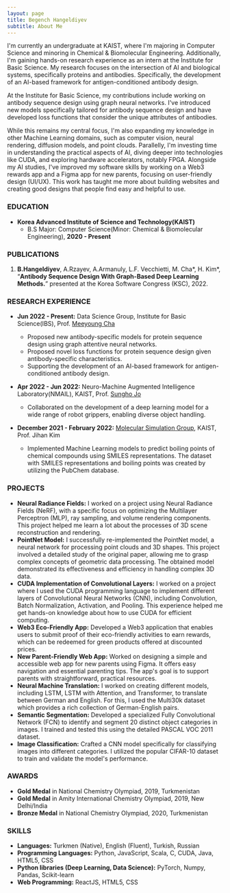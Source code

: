 ```yaml
---
layout: page
title: Begench Hangeldiyev
subtitle: About Me
---
```


I'm currently an undergraduate at KAIST, where I'm majoring in Computer Science and minoring in Chemical & Biomolecular Engineering. Additionally, I'm gaining hands-on research experience as an intern at the Institute for Basic Science. My research focuses on the intersection of AI and biological systems, specifically proteins and antibodies. Specifically, the development of an AI-based framework for antigen-conditioned antibody design. 

At the Institute for Basic Science, my contributions include working on antibody sequence design using graph neural networks. I've introduced new models specifically tailored for antibody sequence design and have developed loss functions that consider the unique attributes of antibodies.

While this remains my central focus, I'm also expanding my knowledge in other Machine Learning domains, such as computer vision, neural rendering, diffusion models, and point clouds. Parallelly, I'm investing time in understanding the practical aspects of AI, diving deeper into technologies like CUDA, and exploring hardware accelerators, notably FPGA. Alongside my AI studies, I've improved my software skills by working on a Web3 rewards app and a Figma app for new parents, focusing on user-friendly design (UI/UX). This work has taught me more about building websites and creating good designs that people find easy and helpful to use.


### EDUCATION
- **Korea Advanced Institute of Science and Technology(KAIST)**
  - B.S Major: Computer Science(Minor: Chemical & Biomolecular Engineering), **2020 - Present**  

### PUBLICATIONS
1. **B.Hangeldiyev**, A.Rzayev, A.Armanuly, L.F. Vecchietti, M. Cha*, H. Kim*, “**Antibody Sequence Design With Graph-Based Deep Learning Methods.**” presented at the Korea Software Congress (KSC), 2022.

### RESEARCH EXPERIENCE
- **Jun 2022 - Present:** Data Science Group, Institute for Basic Science(IBS), Prof. [Meeyoung Cha](https://ds.ibs.re.kr/ci/)
  - Proposed new antibody-specific models for protein sequence design using graph attentive neural networks.
  - Proposed novel loss functions for protein sequence design given antibody-specific characteristics.
  - Supporting the development of an AI-based framework for antigen-conditioned antibody design.

- **Apr 2022 - Jun 2022:** Neuro-Machine Augmented Intelligence Laboratory(NMAIL), KAIST, Prof. [Sungho Jo](http://nmail.kaist.ac.kr/wordpress/index.php/professor-jo-sungho/)
  - Collaborated on the development of a deep learning model for a wide range of robot grippers, enabling diverse object handling.

- **December 2021 - February 2022:** [Molecular Simulation Group](https://molsim.kaist.ac.kr/home), KAIST, Prof. Jihan Kim
  - Implemented Machine Learning models to predict boiling points of chemical compounds using SMILES representations. The dataset with SMILES representations and boiling points was created by utilizing the PubChem database.


### PROJECTS
- **Neural Radiance Fields:** I worked on a project using Neural Radiance Fields (NeRF), with a specific focus on optimizing the Multilayer Perceptron (MLP), ray sampling, and volume rendering components. This project helped me learn a lot about the processes of 3D scene reconstruction and rendering.
- **PointNet Model:** I successfully re-implemented the PointNet model, a neural network for processing point clouds and 3D shapes. This project involved a detailed study of the original paper, allowing me to grasp complex concepts of geometric data processing. The obtained model demonstrated its effectiveness and efficiency in handling complex 3D data.
- **CUDA Implementation of Convolutional Layers:** I worked on a project where I used the CUDA programming language to implement different layers of Convolutional Neural Networks (CNN), including Convolution, Batch Normalization, Activation, and Pooling. This experience helped me get hands-on knowledge about how to use CUDA for efficient computing.
- **Web3 Eco-Friendly App:** Developed a Web3 application that enables users to submit proof of their eco-friendly activities to earn rewards, which can be redeemed for green products offered at discounted prices.
- **New Parent-Friendly Web App:** Worked on designing a simple and accessible web app for new parents using Figma. It offers easy navigation and essential parenting tips. The app's goal is to support parents with straightforward, practical resources.
- **Neural Machine Translation:** I worked on creating different models, including LSTM, LSTM with Attention, and Transformer, to translate between German and English. For this, I used the Multi30k dataset which provides a rich collection of German-English pairs.
- **Semantic Segmentation:** Developed a specialized Fully Convolutional Network (FCN) to identify and segment 20 distinct object categories in images. I trained and tested this using the detailed PASCAL VOC 2011 dataset.
- **Image Classification:** Crafted a CNN model specifically for classifying images into different categories. I utilized the popular CIFAR-10 dataset to train and validate the model's performance.

### AWARDS

- **Gold Medal** in National Chemistry Olympiad, 2019, Turkmenistan
- **Gold Medal** in Amity International Chemistry Olympiad, 2019, New Delhi/India
- **Bronze Medal** in National Chemistry Olympiad, 2020, Turkmenistan

### SKILLS
- **Languages:** Turkmen (Native), English (Fluent), Turkish, Russian
- **Programming Languages:** Python, JavaScript, Scala, C, CUDA, Java, HTML5, CSS
- **Python libraries (Deep Learning, Data Science):** PyTorch, Numpy, Pandas, Scikit-learn
- **Web Programming:** ReactJS, HTML5, CSS



